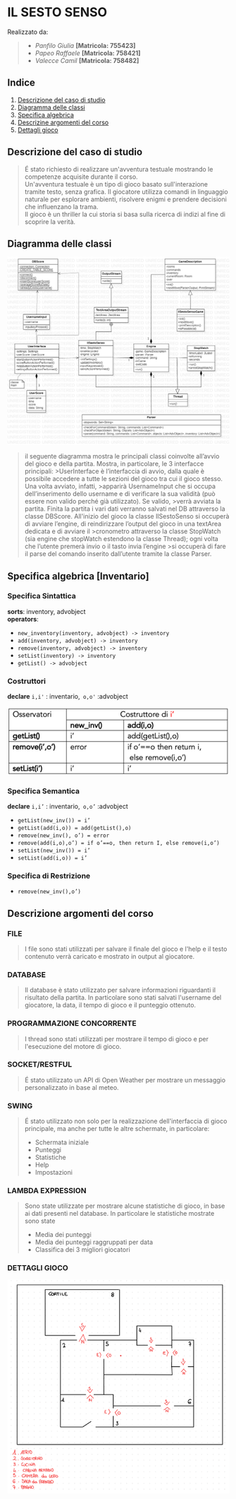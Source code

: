 # IL SESTO SENSO
Realizzato da: <br>
> * _Panfilo Giulia_ **[Matricola: 755423]**
> * _Papeo Raffaele_ **[Matricola: 758421]**
> * _Valecce Camil_ **[Matricola: 758482]**

## Indice
1. [Descrizione del caso di studio](#descrizione-del-caso-di-studio)
2. [Diagramma delle classi](#diagramma-delle-classi)
3. [Specifica algebrica](#specifica-algebrica)
4. [Descrizine argomenti del corso](#descrizione-argomenti-del-corso)
5. [Dettagli gioco](#dettagli-gioco)



## Descrizione del caso di studio

> É stato richiesto di realizzare un'avventura testuale mostrando le 
> competenze acquisite durante il corso. <br>
> Un'avventura testuale è un tipo di gioco basato sull'interazione tramite testo, senza grafica.
> Il giocatore utilizza comandi in linguaggio naturale per esplorare ambienti, risolvere enigmi e prendere decisioni che influenzano la trama. <br>
> Il gioco è un thriller la cui storia si basa sulla ricerca di indizi
> al fine di scoprire la verità.
## Diagramma delle classi

![](./img/Main.jpg)

>il seguente diagramma mostra le principali classi coinvolte all’avvio del gioco e della partita. Mostra, in particolare, le 3 interfacce principali: >UserInterface è l’interfaccia di avvio, dalla quale è possibile accedere a tutte le sezioni del gioco tra cui il gioco stesso. Una volta avviato, infatti, >apparirà UsernameInput che si occupa dell’inserimento dello username e di verificare la sua validità (può essere non valido perché già utilizzato). Se valido, >verrà avviata la partita.
>Finita la partita i vari dati verranno salvati nel DB attraverso la classe DBScore.
>All'inizio del gioco la classe IlSestoSenso si occuperà di avviare l’engine, di reindirizzare l’output del gioco in una textArea dedicata e di avviare il >cronometro attraverso la classe StopWatch (sia engine che stopWatch estendono la classe Thread); ogni volta che l’utente premerà invio o il tasto invia l’engine >si occuperà di fare il parse del comando inserito dall’utente tramite la classe Parser.

## Specifica algebrica [Inventario]

### Specifica Sintattica
**sorts**: inventory, advobject <br>
**operators**:
* `new_inventory(inventory, advobject) -> inventory` 
* `add(inventory, advobject) -> inventory`
* `remove(inventory, advobject) -> inventory`
* `setList(inventory) -> inventory`
* `getList() -> advobject`

### Costruttori
**declare** `i,i'` : inventario,` o,o'` :advobject

![](./img/tabellaCostruttori.jpg)

### Specifica Semantica
**declare** `i,i’` : inventario,` o,o’` :advobject

* `getList(new_inv()) = i’`
* `getList(add(i,o)) = add(getList(),o)`
* `remove(new_inv(), o’) = error`
* `remove(add(i,o),o’) = if o’==o, then return I, else remove(i,o’)`
* `setList(new_inv()) = i’`
* `setList(add(i,o)) = i’`

### Specifica di Restrizione

* `remove(new_inv(),o’)`


## Descrizione argomenti del corso

### FILE
> I file sono stati utilizzati per salvare il finale del gioco e l'help e 
> il testo contenuto verrà caricato e mostrato in output al giocatore.

### DATABASE
> Il database è stato utilizzato per salvare informazioni riguardanti il risultato
> della partita. In particolare sono stati salvati l'username del giocatore, la data,
> il tempo di gioco e il punteggio ottenuto.

### PROGRAMMAZIONE CONCORRENTE
> I thread sono stati utilizzati per mostrare il tempo di gioco e per l'esecuzione
> del motore di gioco.

### SOCKET/RESTFUL
> É stato utilizzato un API di Open Weather per mostrare un messaggio personalizzato 
> in base al meteo.

### SWING
> É stato utilizzato non solo per la realizzazione dell'interfaccia di gioco principale,
> ma anche per tutte le altre schermate, in particolare:
> * Schermata iniziale
> * Punteggi
> * Statistiche
> * Help
> * Impostazioni

### LAMBDA EXPRESSION
> Sono state utilizzate per mostrare alcune statistiche di gioco, in base ai dati
> presenti nel database. In particolare le statistiche mostrate sono state
> * Media dei punteggi
> * Media dei punteggi raggruppati per data
> * Classifica dei 3 migliori giocatori

### DETTAGLI GIOCO

![](./img/mappa.png)

